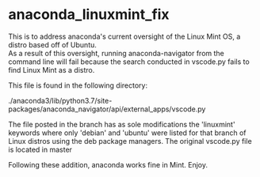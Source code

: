 # anaconda_linuxmint_fix
This is to address anaconda's current oversight of the Linux Mint OS, a distro based off of Ubuntu.  
As a result of this oversight, running anaconda-navigator from the command line will fail because the search
conducted in vscode.py fails to find Linux Mint as a distro.

This file is found in the following directory: 

./anaconda3/lib/python3.7/site-packages/anaconda_navigator/api/external_apps/vscode.py

The file posted in the branch has as sole modifications the 'linuxmint' keywords where only 'debian' and 'ubuntu' 
were listed for that branch of Linux distros using the deb package managers.
The original vscode.py file is located in master

Following these addition, anaconda works fine in Mint.
Enjoy.
